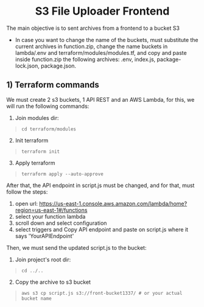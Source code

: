 <h1 align="center" dir="auto">S3 File Uploader Frontend</h1>
The main objective is to sent archives from a frontend to a bucket S3

* In case you want to change the name of the buckets, must substitute the current archives in function.zip, change the name buckets in lambda/.env and terraform/modules/modules.tf, and copy and paste inside function.zip the following archives: .env, index.js, package-lock.json, package.json.

<h2>1) Terraform commands</h2>
We must create 2 s3 buckets, 1 API REST and an AWS Lambda, for this, we will run the following commands:

1) Join modules dir:

>     cd terraform/modules

2) Init terraform
>     terraform init

3) Apply terraform
>     terraform apply --auto-approve

After that, the API endpoint in script.js must be changed, and for that, must follow the steps:

1) open url: https://us-east-1.console.aws.amazon.com/lambda/home?region=us-east-1#/functions
2) select your function lambda
3) scroll down and select configuration
4) select triggers and Copy API endpoint and paste on script.js where it says 'YourAPIEndpoint'

Then, we must send the updated script.js to the bucket:

1) Join project's root dir:
>     cd ../..

2) Copy the archive to s3 bucket
>     aws s3 cp script.js s3://front-bucket1337/ # or your actual bucket name
